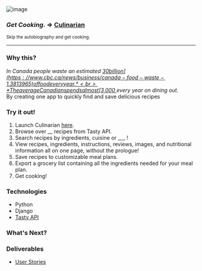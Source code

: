 <!-- logo here -->
<!-- - app title -->
![image](/images/logo-wht.png)

### *Get Cooking.* => [Culinarian](https://culinarian-sei55.herokuapp.com/)
<sub>Skip the autobiography and get cooking.</sup>
____
### Why this?

*In Canada people waste an estimated [$30 billion](https://www.cbc.ca/news/business/canada-food-waste-1.3813965) of food every year.*
<br>
*The average Canadian spends almost [$3,000 ](https://www150.statcan.gc.ca/t1/tbl1/en/tv.action?pid=1110012501)every year on dining out.* 
<br>
By creating one app to quickly find and save delicious recipes

### Try it out!

<!-- - getting started -->
<!-- ### Instructions -->
<!-- gif here -->
1. Launch Culinarian [here](https://culinarian-sei55.herokuapp.com/).
2. Browse over __ recipes from Tasty API.
3. Search recipes by ingredients, cuisine or ___ !
3. View recipes, ingredients, instructions, reviews, images, and nutritional information all on one page, without the prologue!
4. Save recipes to customizable meal plans. 
5. Export a grocery list containing all the ingredients needed for your meal plan.
6. Get cooking!

<!-- - technologies used -->
### Technologies
- Python
- Django
- [Tasty API](https://rapidapi.com/apidojo/api/tasty/)

<!-- future enhancements -->
### What's Next?

### Deliverables

- [User Stories](#https://www.notion.so/f802231124e345e38edb4db5b1e4b008?v=12e1bfb756a147a88750053b30b02be1])

